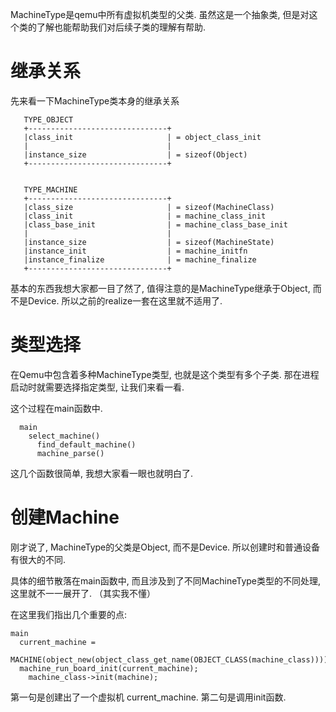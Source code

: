 MachineType是qemu中所有虚拟机类型的父类. 虽然这是一个抽象类, 但是对这个类的了解也能帮助我们对后续子类的理解有帮助. 

# 继承关系

先来看一下MachineType类本身的继承关系

```
   TYPE_OBJECT
   +-------------------------------+
   |class_init                     | = object_class_init
   |                               |
   |instance_size                  | = sizeof(Object)
   +-------------------------------+


   TYPE_MACHINE
   +-------------------------------+
   |class_size                     | = sizeof(MachineClass)
   |class_init                     | = machine_class_init
   |class_base_init                | = machine_class_base_init
   |                               |
   |instance_size                  | = sizeof(MachineState)
   |instance_init                  | = machine_initfn
   |instance_finalize              | = machine_finalize
   +-------------------------------+
```

基本的东西我想大家都一目了然了, 值得注意的是MachineType继承于Object, 而不是Device. 所以之前的realize一套在这里就不适用了. 

# 类型选择

在Qemu中包含着多种MachineType类型, 也就是这个类型有多个子类. 那在进程启动时就需要选择指定类型, 让我们来看一看. 

这个过程在main函数中. 

```
  main
    select_machine()
      find_default_machine()
      machine_parse()
```

这几个函数很简单, 我想大家看一眼也就明白了. 

# 创建Machine

刚才说了, MachineType的父类是Object, 而不是Device. 所以创建时和普通设备有很大的不同. 

具体的细节散落在main函数中, 而且涉及到了不同MachineType类型的不同处理, 这里就不一一展开了. （其实我不懂）

在这里我们指出几个重要的点: 

```
main
  current_machine =
    MACHINE(object_new(object_class_get_name(OBJECT_CLASS(machine_class))));
  machine_run_board_init(current_machine);
    machine_class->init(machine);
```

第一句是创建出了一个虚拟机 current_machine. 
第二句是调用init函数. 
